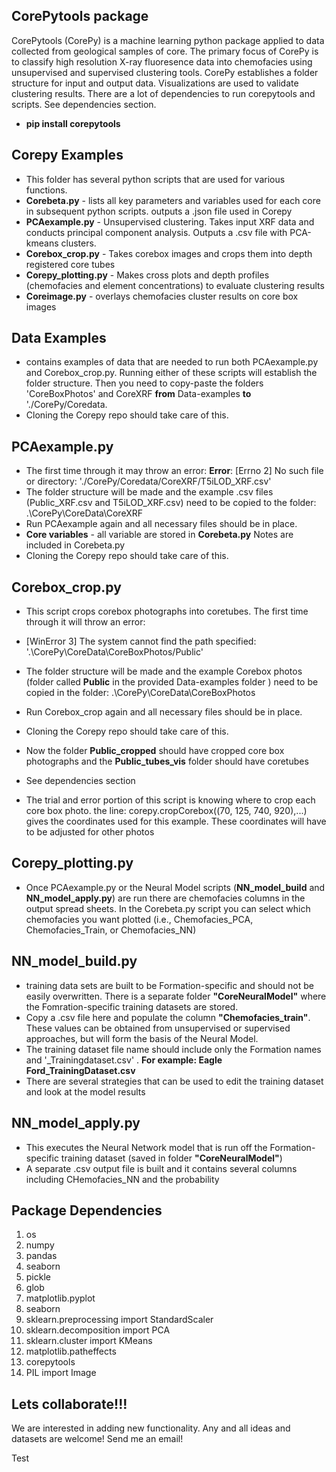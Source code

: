 ## CorePytools package
CorePytools (CorePy) is a machine learning python package applied to data collected from geological samples of core. The primary focus of CorePy is to classify high resolution 
X-ray fluoresence data into chemofacies using unsupervised and supervised clustering tools. CorePy establishes a folder structure for input and output data. Visualizations are used to validate clustering results. There are a lot of dependencies to run corepytools and scripts. See dependencies section.

- **pip install corepytools**

## Corepy Examples
- This folder has several python scripts that are used for various functions.
 - **Corebeta.py** - lists all key parameters and variables used for each core in subsequent python scripts. outputs a .json file used in Corepy  
 - **PCAexample.py** -  Unsupervised clustering. Takes input XRF data and conducts principal component analysis. Outputs a .csv file with PCA-kmeans clusters.
 - **Corebox_crop.py** - Takes corebox images and crops them into depth registered core tubes
 - **Corepy_plotting.py** - Makes cross plots and depth profiles (chemofacies and element concentrations) to evaluate clustering results
 - **Coreimage.py** - overlays chemofacies cluster results on core box images  

## Data Examples
- contains examples of data that are needed to run both PCAexample.py and Corebox_crop.py. Running either of these scripts will establish the folder structure. Then you need to copy-paste the folders 'CoreBoxPhotos' and CoreXRF **from** Data-examples **to** './CorePy/Coredata.
- Cloning the Corepy repo should take care of this.

## PCAexample.py
- The first time through it may throw an error:
 **Error**: [Errno 2] No such file or directory: './CorePy/Coredata/CoreXRF/T5iLOD_XRF.csv'
- The folder structure will be made and the example .csv files (Public_XRF.csv and T5iLOD_XRF.csv) need to be copied to the folder: .\CorePy\CoreData\CoreXRF
- Run PCAexample again and all necessary files should be in place.
- **Core variables** - all variable are stored in **Corebeta.py** Notes are included in Corebeta.py 
- Cloning the Corepy repo should take care of this.

## Corebox_crop.py
- This script crops corebox photographs into coretubes. The first time through it will throw an error:
 - [WinError 3] The system cannot find the path specified: '.\\CorePy\\CoreData\\CoreBoxPhotos/Public'
 
- The folder structure will be made and the example Corebox photos (folder called **Public** in the provided Data-examples folder ) need to be copied in the folder: .\CorePy\CoreData\CoreBoxPhotos

- Run Corebox_crop again and all necessary files should be in place.
- Cloning the Corepy repo should take care of this.

- Now the folder **Public_cropped** should have cropped core box photographs and the **Public_tubes_vis** folder should have coretubes 

- See dependencies section

- The trial and error portion of this script is knowing where to crop each core box photo. the line: corepy.cropCorebox((70, 125, 740, 920),...) gives the coordinates used for this example. These coordinates will have to be adjusted for other photos 

## Corepy_plotting.py
- Once PCAexample.py or the Neural Model scripts (**NN_model_build** and **NN_model_apply.py**) are run there are chemofacies columns in the output spread sheets. In the Corebeta.py script you can select which chemofacies you want plotted (i.e., Chemofacies_PCA, Chemofacies_Train, or Chemofacies_NN)

## NN_model_build.py
- training data sets are built to be Formation-specific and should not be easily overwritten. There is a separate folder **"CoreNeuralModel"** where the Fomration-specific training datasets are stored.
-  Copy a .csv file here and populate the column **"Chemofacies_train"**. These values can be obtained from unsupervised or supervised approaches, but will form the basis of the Neural Model.
-  The training dataset file name should include only the Formation names and '_Trainingdataset.csv' . **For example: Eagle Ford_TrainingDataset.csv**
-  There are several strategies that can be used to edit the training dataset and look at the model results

## NN_model_apply.py
- This executes the Neural Network model that is run off the Formation-specific training dataset (saved in folder **"CoreNeuralModel"**)
- A separate .csv output file is built and it contains several columns including CHemofacies_NN and the probability

## Package Dependencies

1) os
2) numpy
3) pandas
4) seaborn
5) pickle
6) glob
7) matplotlib.pyplot
8) seaborn
9) sklearn.preprocessing import StandardScaler
10) sklearn.decomposition import PCA
11) sklearn.cluster import KMeans
12) matplotlib.patheffects
13) corepytools
14) PIL import Image

## Lets collaborate!!!
We are interested in adding new functionality. Any and all ideas and datasets are welcome! Send me an email!

Test
